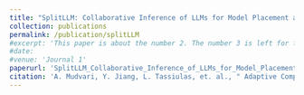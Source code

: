 ```yaml
---
title: "SplitLLM: Collaborative Inference of LLMs for Model Placement and Throughput Optimization"
collection: publications
permalink: /publication/splitLLM
#excerpt: 'This paper is about the number 2. The number 3 is left for future work.'
#date: 
#venue: 'Journal 1'
paperurl: 'SplitLLM_Collaborative_Inference_of_LLMs_for_Model_Placement_and_Throughput_Optimization.pdf'
citation: 'A. Mudvari, Y. Jiang, L. Tassiulas, et. al., " Adaptive Compression-Aware Split Learning and Inference for Enhanced Network Efficiency", arXiv:2311.05739, ACM transactions on Internet Technology (2024)'
---
```



